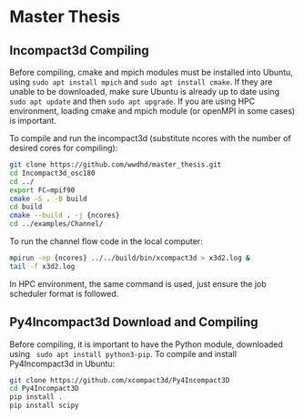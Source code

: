 # Master Thesis

## Incompact3d Compiling
Before compiling, cmake and mpich modules must be installed into Ubuntu, using `sudo apt install mpich` and `sudo apt install cmake`. If they are unable to be downloaded, make sure Ubuntu is already up to date using `sudo apt update` and then `sudo apt upgrade`. If you are using HPC environment, loading cmake and mpich module (or openMPI in some cases) is important.

To compile and run the incompact3d (substitute ncores with the number of desired cores for compiling):

```bash
git clone https://github.com/wwdhd/master_thesis.git
cd Incompact3d_osc180
cd ../
export FC=mpif90
cmake -S . -B build
cd build
cmake --build . -j {ncores}
cd ../examples/Channel/
```

 To run the channel flow code in the local computer:

```bash
mpirun -np {ncores} ../../build/bin/xcompact3d > x3d2.log &
tail -f x3d2.log
```
In HPC environment, the same command is used, just ensure the job scheduler format is followed.

## Py4Incompact3d Download and Compiling
Before compiling, it is important to have the Python module, downloaded using ` sudo apt install python3-pip`. To compile and install Py4Incompact3d in Ubuntu:
```bash
git clone https://github.com/xcompact3d/Py4Incompact3D
cd Py4Incompact3D
pip install .
pip install scipy
```

